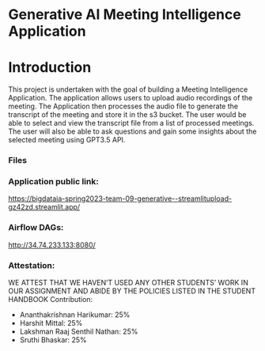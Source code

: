 # Generative AI Meeting Intelligence Application

# Introduction
This project is undertaken with the goal of building a Meeting Intelligence Application. The application allows users to upload audio recordings of the meeting. The Application then processes the audio file to generate the transcript of the meeting and store it in the s3 bucket. The user would be able to select and view the transcript file from a list of processed meetings. The user will also be able to ask questions and gain some insights about the selected meeting using GPT3.5 API.

### Files


### Application public link:
https://bigdataia-spring2023-team-09-generative--streamlitupload-gz42zd.streamlit.app/

### Airflow DAGs:
http://34.74.233.133:8080/

### Attestation:
WE ATTEST THAT WE HAVEN’T USED ANY OTHER STUDENTS’ WORK IN OUR ASSIGNMENT AND ABIDE BY THE POLICIES LISTED IN THE STUDENT HANDBOOK
Contribution:
* Ananthakrishnan Harikumar: 25%
* Harshit Mittal: 25%
* Lakshman Raaj Senthil Nathan: 25%
* Sruthi Bhaskar: 25%
